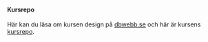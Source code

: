 #### Kursrepo

Här kan du läsa om kursen design på [dbwebb.se](https://dbwebb.se/kurser/design) och här är kursens [kursrepo](https://github.com/dbwebb-se/design).
